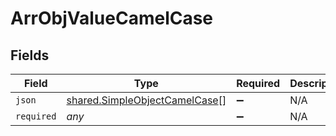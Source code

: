 # ArrObjValueCamelCase


## Fields

| Field                                                                                 | Type                                                                                  | Required                                                                              | Description                                                                           |
| ------------------------------------------------------------------------------------- | ------------------------------------------------------------------------------------- | ------------------------------------------------------------------------------------- | ------------------------------------------------------------------------------------- |
| `json`                                                                                | [shared.SimpleObjectCamelCase](../../../sdk/models/shared/simpleobjectcamelcase.md)[] | :heavy_minus_sign:                                                                    | N/A                                                                                   |
| `required`                                                                            | *any*                                                                                 | :heavy_minus_sign:                                                                    | N/A                                                                                   |